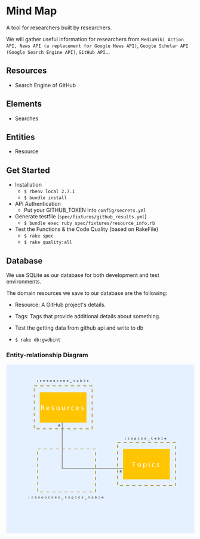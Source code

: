 # Mind Map

A tool for researchers built by researchers.

We will gather useful information for researchers from `MediaWiki Action API, News API (a replacement for Google News API)`, `Google Scholar API (Google Search Engine API)`, `GitHub API`...



## Resources

* Search Engine of GitHub


## Elements

* Searches


## Entities

* Resource


## Get Started

* Installation
  * `$ rbenv local 2.7.1`
  * `$ bundle install`
* API Authentication
  * Put your GITHUB_TOKEN into `config/secrets.yml`
* Generate testfile (`spec/fixtures/github_results.yml`)
  * `$ bundle exec ruby spec/fixtures/resource_info.rb`
* Test the Functions & the Code Quality (based on RakeFile)
  * `$ rake spec`
  * `$ rake quality:all`

## Database

We use SQLite as our database for both development and test environments.

The domain resources we save to our database are the following:
* Resource: A GitHub project's details.
* Tags: Tags that provide additional details about something.

* Test the getting data from github api and write to db
 * `$ rake db:gwdbint`
 
### Entity-relationship Diagram

![](entity-relationship.png)